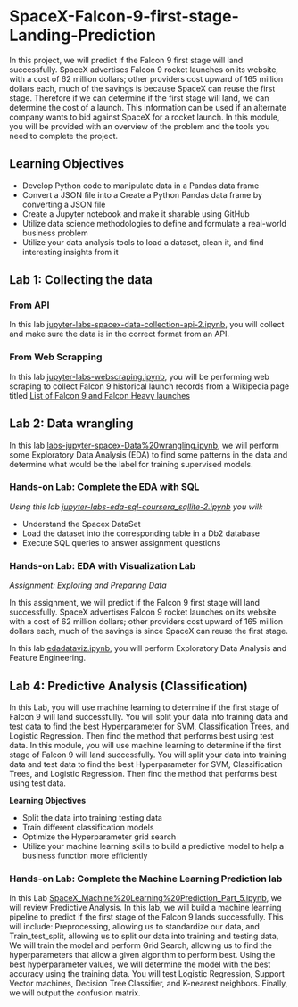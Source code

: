 # SpaceX-Falcon-9-first-stage-Landing-Prediction
In this project, we will predict if the Falcon 9 first stage will land successfully. SpaceX advertises Falcon 9 rocket launches on its website, with a cost of 62 million dollars; other providers cost upward of 165 million dollars each, much of the savings is because SpaceX can reuse the first stage. Therefore if we can determine if the first stage will land, we can determine the cost of a launch. This information can be used if an alternate company wants to bid against SpaceX for a rocket launch. In this module, you will be provided with an overview of the problem and the tools you need to complete the project.

## Learning Objectives ##
- Develop Python code to manipulate data in a Pandas data frame
- Convert a JSON file into a Create a Python Pandas data frame by converting a JSON file
- Create a Jupyter notebook and make it sharable using GitHub
- Utilize data science methodologies to define and formulate a real-world business problem
- Utilize your data analysis tools to load a dataset, clean it, and find interesting insights from it

## Lab 1: Collecting the data ##

### From API ###
In this lab [jupyter-labs-spacex-data-collection-api-2.ipynb](https://github.com/mlubbad/SpaceX-Falcon-9-first-stage-Landing-Prediction/blob/main/jupyter-labs-spacex-data-collection-api-2.ipynb), you will collect and make sure the data is in the correct format from an API.

### From Web Scrapping ###
In this lab [jupyter-labs-webscraping.ipynb](https://github.com/mlubbad/SpaceX-Falcon-9-first-stage-Landing-Prediction/blob/main/jupyter-labs-webscraping.ipynb), you will be performing web scraping to collect Falcon 9 historical launch records from a Wikipedia page titled [List of Falcon 9 and Falcon Heavy launches](https://en.wikipedia.org/wiki/List_of_Falcon_9_and_Falcon_Heavy_launches)

## Lab 2: Data wrangling ## 
In this lab [labs-jupyter-spacex-Data%20wrangling.ipynb](https://github.com/mlubbad/SpaceX-Falcon-9-first-stage-Landing-Prediction/blob/main/labs-jupyter-spacex-Data%20wrangling.ipynb), we will perform some Exploratory Data Analysis (EDA) to find some patterns in the data and determine what would be the label for training supervised models.

### Hands-on Lab: Complete the EDA with SQL ### 
*Using this lab [jupyter-labs-eda-sql-coursera_sqllite-2.ipynb](https://github.com/mlubbad/SpaceX-Falcon-9-first-stage-Landing-Prediction/blob/main/jupyter-labs-eda-sql-coursera_sqllite-2.ipynb) you will:*
- Understand the Spacex DataSet
- Load the dataset into the corresponding table in a Db2 database
- Execute SQL queries to answer assignment questions

### Hands-on Lab: EDA with Visualization Lab ### 
*Assignment: Exploring and Preparing Data*

In this assignment, we will predict if the Falcon 9 first stage will land successfully. SpaceX advertises Falcon 9 rocket launches on its website with a cost of 62 million dollars; other providers cost upward of 165 million dollars each, much of the savings is since SpaceX can reuse the first stage.

In this lab [edadataviz.ipynb](https://github.com/mlubbad/SpaceX-Falcon-9-first-stage-Landing-Prediction/blob/main/edadataviz.ipynb), you will perform Exploratory Data Analysis and Feature Engineering.


## Lab 4: Predictive Analysis (Classification) ###
In this Lab, you will use machine learning to determine if the first stage of Falcon 9 will land successfully. You will split your data into training data and test data to find the best Hyperparameter for SVM, Classification Trees, and Logistic Regression. Then find the method that performs best using test data.
In this module, you will use machine learning to determine if the first stage of Falcon 9 will land successfully. You will split your data into training data and test data to find the best Hyperparameter for SVM, Classification Trees, and Logistic Regression. Then find the method that performs best using test data.

**Learning Objectives**
- Split the data into training testing data
- Train different classification models
- Optimize the Hyperparameter grid search
- Utilize your machine learning skills to build a predictive model to help a business function more efficiently

### Hands-on Lab: Complete the Machine Learning Prediction lab ###
In this Lab [SpaceX_Machine%20Learning%20Prediction_Part_5.ipynb](https://github.com/mlubbad/SpaceX-Falcon-9-first-stage-Landing-Prediction/blob/main/SpaceX_Machine%20Learning%20Prediction_Part_5.ipynb), we will review Predictive Analysis. In this lab, we will build a machine learning pipeline to predict if the first stage of the Falcon 9 lands successfully. This will include: Preprocessing, allowing us to standardize our data, and Train_test_split, allowing us to split our data into training and testing data, We will train the model and perform Grid Search, allowing us to find the hyperparameters that allow a given algorithm to perform best. Using the best hyperparameter values, we will determine the model with the best accuracy using the training data. You will test Logistic Regression, Support Vector machines, Decision Tree Classifier, and K-nearest neighbors. Finally, we will output the confusion matrix.
